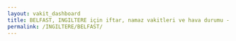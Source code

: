 ```yaml
---
layout: vakit_dashboard
title: BELFAST, INGILTERE için iftar, namaz vakitleri ve hava durumu - ilçe/eyalet seç
permalink: /INGILTERE/BELFAST/
---
```


<script type="text/javascript">
  var GLOBAL_COUNTRY = 'INGILTERE';
  var GLOBAL_CITY = 'BELFAST';
  var GLOBAL_STATE = '';
  var lat = 72;
  var lon = 21;
</script>
